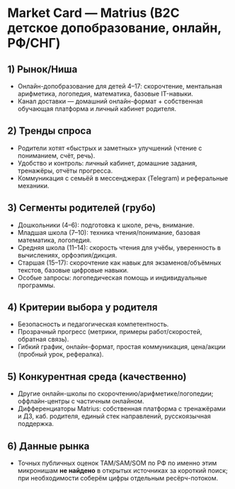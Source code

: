 # Market Card — Matrius (B2C детское допобразование, онлайн, РФ/СНГ)

## 1) Рынок/Ниша
- Онлайн-допобразование для детей 4–17: скорочтение, ментальная арифметика, логопедия, математика, базовые IT-навыки.
- Канал доставки — домашний онлайн-формат + собственная обучающая платформа и личный кабинет родителя.

## 2) Тренды спроса
- Родители хотят «быстрых и заметных» улучшений (чтение с пониманием, счёт, речь).
- Удобство и контроль: личный кабинет, домашние задания, тренажёры, отчёты прогресса.
- Коммуникация с семьёй в мессенджерах (Telegram) и реферальные механики.

## 3) Сегменты родителей (грубо)
- Дошкольники (4–6): подготовка к школе, речь, внимание.
- Младшая школа (7–10): техника чтения/понимание, базовая математика, логопедия.
- Средняя школа (11–14): скорость чтения для учёбы, уверенность в вычислениях, орфоэпия/дикция.
- Старшая (15–17): скорочтение как навык для экзаменов/объёмных текстов, базовые цифровые навыки.
- Особые запросы: логопедическая помощь и индивидуальные программы.

## 4) Критерии выбора у родителя
- Безопасность и педагогическая компетентность.
- Прозрачный прогресс (метрики, примеры работ/скоростей, обратная связь).
- Гибкий график, онлайн-формат, простая коммуникация, цена/акции (пробный урок, рефералка).

## 5) Конкурентная среда (качественно)
- Другие онлайн-школы по скорочтению/арифметике/логопедии; оффлайн-центры с частичным онлайном.
- Дифференциаторы Matrius: собственная платформа с тренажёрами и ДЗ, каб. родителя, единый стек направлений, русскоязычная поддержка.

## 6) Данные рынка
- Точных публичных оценок TAM/SAM/SOM по РФ по именно этим микронишам **не найдено** в открытых источниках за короткий поиск; при необходимости соберём цифры отдельным ресёрч-потоком.
